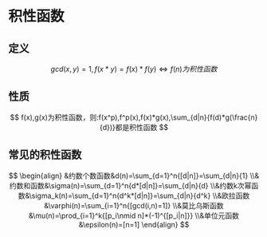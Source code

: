 # 积性函数

## 定义

$$
gcd(x,y)=1,f(x*y)=f(x)*f(y)\Leftrightarrow f(n)为积性函数
$$

## 性质

$$
f(x),g(x)为积性函数，则:f(x^p),f^p(x),f(x)*g(x),\sum_{d|n}{f(d)*g(\frac{n}{d})}都是积性函数
$$

## 常见的积性函数

$$
\begin{align}
&约数个数函数&d(n)=\sum_{d=1}^n{[d|n]}=\sum_{d|n}{1}
\\&约数和函数&\sigma(n)=\sum_{d=1}^n{d*[d|n]}=\sum_{d|n}{d}
\\&约数k次幂函数&\sigma_k(n)=\sum_{d=1}^n{d^k*[d|n]}=\sum_{d|n}{d^k}
\\&欧拉函数&\varphi(n)=\sum_{i=1}^n{[gcd(i,n)=1]}
\\&莫比乌斯函数&\mu(n)=\prod_{i=1}^k{[p_i\nmid n]*(-1)^{[p_i|n]}}
\\&单位元函数&\epsilon(n)=[n=1]
\end{align}
$$

